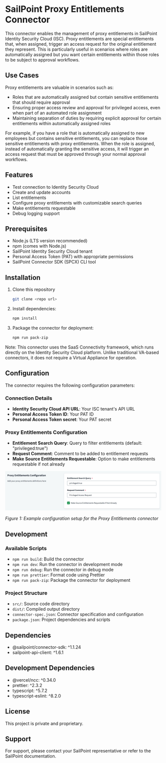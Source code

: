 # SailPoint Proxy Entitlements Connector

This connector enables the management of proxy entitlements in SailPoint Identity Security Cloud (ISC). Proxy entitlements are special entitlements that, when assigned, trigger an access request for the original entitlement they represent. This is particularly useful in scenarios where roles are automatically assigned but you want certain entitlements within those roles to be subject to approval workflows.

## Use Cases

Proxy entitlements are valuable in scenarios such as:

-   Roles that are automatically assigned but contain sensitive entitlements that should require approval
-   Ensuring proper access review and approval for privileged access, even when part of an automated role assignment
-   Maintaining separation of duties by requiring explicit approval for certain entitlements within automatically assigned roles

For example, if you have a role that is automatically assigned to new employees but contains sensitive entitlements, you can replace those sensitive entitlements with proxy entitlements. When the role is assigned, instead of automatically granting the sensitive access, it will trigger an access request that must be approved through your normal approval workflows.

## Features

-   Test connection to Identity Security Cloud
-   Create and update accounts
-   List entitlements
-   Configure proxy entitlements with customizable search queries
-   Make entitlements requestable
-   Debug logging support

## Prerequisites

-   Node.js (LTS version recommended)
-   npm (comes with Node.js)
-   SailPoint Identity Security Cloud tenant
-   Personal Access Token (PAT) with appropriate permissions
-   SailPoint Connector SDK (SPCX) CLI tool

## Installation

1.  Clone this repository

    ```bash
    git clone <repo url>
    ```

2.  Install dependencies:

    ```bash
    npm install
    ```

3.  Package the connector for deployment:

    ```bash
    npm run pack-zip
    ```

Note: This connector uses the SaaS Connectivity framework, which runs directly on the Identity Security Cloud platform. Unlike traditional VA-based connectors, it does not require a Virtual Appliance for operation.

## Configuration

The connector requires the following configuration parameters:

### Connection Details

-   **Identity Security Cloud API URL**: Your ISC tenant's API URL
-   **Personal Access Token ID**: Your PAT ID
-   **Personal Access Token secret**: Your PAT secret

### Proxy Entitlements Configuration

-   **Entitlement Search Query**: Query to filter entitlements (default: "privileged:true")
-   **Request Comment**: Comment to be added to entitlement requests
-   **Make Source Entitlements Requestable**: Option to make entitlements requestable if not already

![Configuration Example](assets/Configuration%20example.jpg)

_Figure 1: Example configuration setup for the Proxy Entitlements connector_

## Development

### Available Scripts

-   `npm run build`: Build the connector
-   `npm run dev`: Run the connector in development mode
-   `npm run debug`: Run the connector in debug mode
-   `npm run prettier`: Format code using Prettier
-   `npm run pack-zip`: Package the connector for deployment

### Project Structure

-   `src/`: Source code directory
-   `dist/`: Compiled output directory
-   `connector-spec.json`: Connector specification and configuration
-   `package.json`: Project dependencies and scripts

## Dependencies

-   @sailpoint/connector-sdk: ^1.1.24
-   sailpoint-api-client: ^1.6.1

## Development Dependencies

-   @vercel/ncc: ^0.34.0
-   prettier: ^2.3.2
-   typescript: ^5.7.2
-   typescript-eslint: ^8.2.0

## License

This project is private and proprietary.

## Support

For support, please contact your SailPoint representative or refer to the SailPoint documentation.
